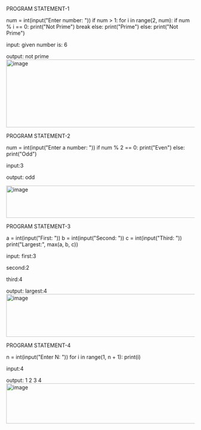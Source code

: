 PROGRAM STATEMENT-1

num = int(input("Enter number: "))
if num > 1:
    for i in range(2, num):
        if num % i == 0:
            print("Not Prime")
           break
    else:
        print("Prime")
else:
    print("Not Prime")
    
input:
given number is: 6

output:
not prime
<img width="878" height="181" alt="image" src="https://github.com/user-attachments/assets/e10809a0-e6c8-41af-87a4-49d4721d439c" />

PROGRAM STATEMENT-2

num = int(input("Enter a number: "))
if num % 2 == 0:
    print("Even")
else:
    print("Odd")
    
input:3

output: odd
    
<img width="887" height="86" alt="image" src="https://github.com/user-attachments/assets/2c1dcbc8-3c5f-4265-9cfb-35c8b1f73871" />

PROGRAM STATEMENT-3

a = int(input("First: "))
b = int(input("Second: "))
c = int(input("Third: "))
print("Largest:", max(a, b, c))

input:
first:3

second:2

third:4 

output:
largest:4
<img width="887" height="114" alt="image" src="https://github.com/user-attachments/assets/53018e62-8d52-44a4-ac8b-55625c287195" />

PROGRAM STATEMENT-4

n = int(input("Enter N: "))
for i in range(1, n + 1):
    print(i)
    
input:4

output:
1
2
3
4
    <img width="854" height="107" alt="image" src="https://github.com/user-attachments/assets/15a68be3-ccfd-46ea-831a-31b892acf667" />
